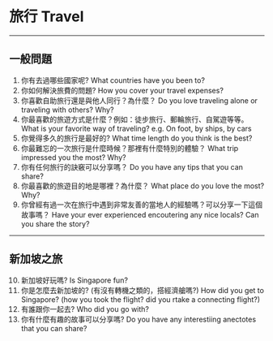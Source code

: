 # 旅行 Travel
---

## 一般問題

1. 你有去過哪些國家呢?
What countries have you been to?
2. 你如何解決旅費的問題?
How you cover your travel expenses?
3. 你喜歡自助旅行還是與他人同行？為什麼？
Do you love traveling alone or traveling with others? Why?
6. 你最喜歡的旅遊方式是什麼？例如：徒步旅行、郵輪旅行、自駕遊等等。
What is your favorite way of traveling? e.g. On foot, by ships, by cars
7. 你覺得多久的旅行是最好的?
What time length do you think is the best?
4. 你最難忘的一次旅行是什麼時候？那裡有什麼特別的體驗？
What trip impressed you the most? Why?
5. 你有任何旅行的訣竅可以分享嗎？
Do you have any tips that you can share?
7. 你最喜歡的旅遊目的地是哪裡？為什麼？
What place do you love the most? Why?
8. 你曾經有過一次在旅行中遇到非常友善的當地人的經驗嗎？可以分享一下這個故事嗎？
Have your ever experienced encoutering any nice locals? Can you share the story?


---
## 新加坡之旅
10. 新加坡好玩嗎?
Is Singapore fun?
2. 你是怎麼去新加坡的? (有沒有轉機之類的，搭經濟艙嗎?)
How did you get to Singapore? (how you took the flight? did you rtake a connecting flight?)
3. 有誰跟你一起去?
Who did you go with?
4. 你有什麼有趣的故事可以分享嗎?
Do you have any interestiing anectotes that you can share?